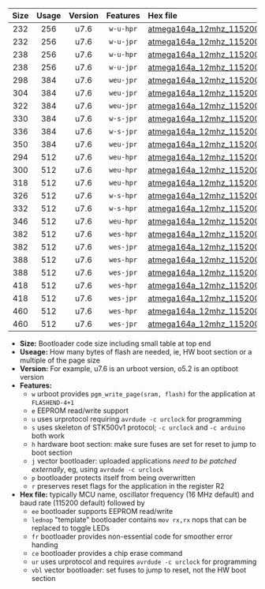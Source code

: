 |Size|Usage|Version|Features|Hex file|
|:-:|:-:|:-:|:-:|:--|
|232|256|u7.6|`w-u-hpr`|[atmega164a_12mhz_115200bps_ur.hex](https://raw.githubusercontent.com/stefanrueger/urboot/main//atmega164a_12mhz_115200bps_ur.hex)|
|232|256|u7.6|`w-u-jpr`|[atmega164a_12mhz_115200bps_ur_vbl.hex](https://raw.githubusercontent.com/stefanrueger/urboot/main//atmega164a_12mhz_115200bps_ur_vbl.hex)|
|238|256|u7.6|`w-u-hpr`|[atmega164a_12mhz_115200bps_lednop_ur.hex](https://raw.githubusercontent.com/stefanrueger/urboot/main//atmega164a_12mhz_115200bps_lednop_ur.hex)|
|238|256|u7.6|`w-u-jpr`|[atmega164a_12mhz_115200bps_lednop_ur_vbl.hex](https://raw.githubusercontent.com/stefanrueger/urboot/main//atmega164a_12mhz_115200bps_lednop_ur_vbl.hex)|
|298|384|u7.6|`weu-jpr`|[atmega164a_12mhz_115200bps_ee_ur_vbl.hex](https://raw.githubusercontent.com/stefanrueger/urboot/main//atmega164a_12mhz_115200bps_ee_ur_vbl.hex)|
|304|384|u7.6|`weu-jpr`|[atmega164a_12mhz_115200bps_ee_lednop_ur_vbl.hex](https://raw.githubusercontent.com/stefanrueger/urboot/main//atmega164a_12mhz_115200bps_ee_lednop_ur_vbl.hex)|
|322|384|u7.6|`weu-jpr`|[atmega164a_12mhz_115200bps_ee_lednop_fr_ur_vbl.hex](https://raw.githubusercontent.com/stefanrueger/urboot/main//atmega164a_12mhz_115200bps_ee_lednop_fr_ur_vbl.hex)|
|330|384|u7.6|`w-s-jpr`|[atmega164a_12mhz_115200bps_vbl.hex](https://raw.githubusercontent.com/stefanrueger/urboot/main//atmega164a_12mhz_115200bps_vbl.hex)|
|336|384|u7.6|`w-s-jpr`|[atmega164a_12mhz_115200bps_lednop_vbl.hex](https://raw.githubusercontent.com/stefanrueger/urboot/main//atmega164a_12mhz_115200bps_lednop_vbl.hex)|
|350|384|u7.6|`weu-jpr`|[atmega164a_12mhz_115200bps_ee_lednop_fr_ce_ur_vbl.hex](https://raw.githubusercontent.com/stefanrueger/urboot/main//atmega164a_12mhz_115200bps_ee_lednop_fr_ce_ur_vbl.hex)|
|294|512|u7.6|`weu-hpr`|[atmega164a_12mhz_115200bps_ee_ur.hex](https://raw.githubusercontent.com/stefanrueger/urboot/main//atmega164a_12mhz_115200bps_ee_ur.hex)|
|300|512|u7.6|`weu-hpr`|[atmega164a_12mhz_115200bps_ee_lednop_ur.hex](https://raw.githubusercontent.com/stefanrueger/urboot/main//atmega164a_12mhz_115200bps_ee_lednop_ur.hex)|
|318|512|u7.6|`weu-hpr`|[atmega164a_12mhz_115200bps_ee_lednop_fr_ur.hex](https://raw.githubusercontent.com/stefanrueger/urboot/main//atmega164a_12mhz_115200bps_ee_lednop_fr_ur.hex)|
|326|512|u7.6|`w-s-hpr`|[atmega164a_12mhz_115200bps.hex](https://raw.githubusercontent.com/stefanrueger/urboot/main//atmega164a_12mhz_115200bps.hex)|
|332|512|u7.6|`w-s-hpr`|[atmega164a_12mhz_115200bps_lednop.hex](https://raw.githubusercontent.com/stefanrueger/urboot/main//atmega164a_12mhz_115200bps_lednop.hex)|
|346|512|u7.6|`weu-hpr`|[atmega164a_12mhz_115200bps_ee_lednop_fr_ce_ur.hex](https://raw.githubusercontent.com/stefanrueger/urboot/main//atmega164a_12mhz_115200bps_ee_lednop_fr_ce_ur.hex)|
|382|512|u7.6|`wes-hpr`|[atmega164a_12mhz_115200bps_ee.hex](https://raw.githubusercontent.com/stefanrueger/urboot/main//atmega164a_12mhz_115200bps_ee.hex)|
|382|512|u7.6|`wes-jpr`|[atmega164a_12mhz_115200bps_ee_vbl.hex](https://raw.githubusercontent.com/stefanrueger/urboot/main//atmega164a_12mhz_115200bps_ee_vbl.hex)|
|388|512|u7.6|`wes-hpr`|[atmega164a_12mhz_115200bps_ee_lednop.hex](https://raw.githubusercontent.com/stefanrueger/urboot/main//atmega164a_12mhz_115200bps_ee_lednop.hex)|
|388|512|u7.6|`wes-jpr`|[atmega164a_12mhz_115200bps_ee_lednop_vbl.hex](https://raw.githubusercontent.com/stefanrueger/urboot/main//atmega164a_12mhz_115200bps_ee_lednop_vbl.hex)|
|418|512|u7.6|`wes-hpr`|[atmega164a_12mhz_115200bps_ee_lednop_fr.hex](https://raw.githubusercontent.com/stefanrueger/urboot/main//atmega164a_12mhz_115200bps_ee_lednop_fr.hex)|
|418|512|u7.6|`wes-jpr`|[atmega164a_12mhz_115200bps_ee_lednop_fr_vbl.hex](https://raw.githubusercontent.com/stefanrueger/urboot/main//atmega164a_12mhz_115200bps_ee_lednop_fr_vbl.hex)|
|460|512|u7.6|`wes-hpr`|[atmega164a_12mhz_115200bps_ee_lednop_fr_ce.hex](https://raw.githubusercontent.com/stefanrueger/urboot/main//atmega164a_12mhz_115200bps_ee_lednop_fr_ce.hex)|
|460|512|u7.6|`wes-jpr`|[atmega164a_12mhz_115200bps_ee_lednop_fr_ce_vbl.hex](https://raw.githubusercontent.com/stefanrueger/urboot/main//atmega164a_12mhz_115200bps_ee_lednop_fr_ce_vbl.hex)|

- **Size:** Bootloader code size including small table at top end
- **Useage:** How many bytes of flash are needed, ie, HW boot section or a multiple of the page size
- **Version:** For example, u7.6 is an urboot version, o5.2 is an optiboot version
- **Features:**
  + `w` urboot provides `pgm_write_page(sram, flash)` for the application at `FLASHEND-4+1`
  + `e` EEPROM read/write support
  + `u` uses urprotocol requiring `avrdude -c urclock` for programming
  + `s` uses skeleton of STK500v1 protocol; `-c urclock` and `-c arduino` both work
  + `h` hardware boot section: make sure fuses are set for reset to jump to boot section
  + `j` vector bootloader: uploaded applications *need to be patched externally*, eg, using `avrdude -c urclock`
  + `p` bootloader protects itself from being overwritten
  + `r` preserves reset flags for the application in the register R2
- **Hex file:** typically MCU name, oscillator frequency (16 MHz default) and baud rate (115200 default) followed by
  + `ee` bootloader supports EEPROM read/write
  + `lednop` "template" bootloader contains `mov rx,rx` nops that can be replaced to toggle LEDs
  + `fr` bootloader provides non-essential code for smoother error handing
  + `ce` bootloader provides a chip erase command
  + `ur` uses urprotocol and requires `avrdude -c urclock` for programming
  + `vbl` vector bootloader: set fuses to jump to reset, not the HW boot section
